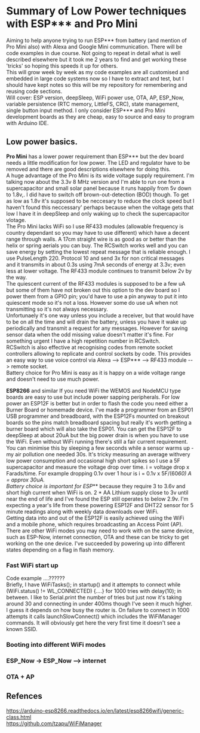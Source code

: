 # Summary of Low Power techniques with ESP*** and Pro Mini
Aiming to help anyone trying to run ESP*** from battery (and mention of Pro Mini also) with Alexa and Google Mini communication. There will be code examples in due course.
Not going to repeat in detail what is well described elsewhere but it took me 2 years to find and get working these 'tricks' so hoping this speeds it up for others.  
This will grow week by week as my code examples are all customised and embedded in large code systems now so I have to extract and test, but I should have kept notes so this will be my repository for remembering and reusing code sections.  
Will cover: ESP version, deepSleep, WiFi power use, OTA, AP, ESP_Now, variable persistence (RTC memory, LittleFS, CRC), state management, single button input method. 
I only consider ESP*** and Pro Mini development boards as they are cheap, easy to source and easy to program with Arduino IDE. 
## Low power basics. 
**Pro Mini** has a lower power requirement than ESP*** but the dev board needs a little modification for low power. The LED and regulator have to be removed and there are good descriptions elsewhere for doing this.   
A huge advantage of the Pro Mini is its wide voltage supply requirement. I'm talking now about the 3.3v 8 MHz version and I'm able to run one from a supercapacitor and small solar panel because it runs happily from 5v down to 1.8v,. I did have to switch off brown-out-detection (BOD) though. To get as low as 1.8v it's supposed to be neccesary to reduce the clock speed but I haven't found this neccessary' perhaps because when the voltage gets that low I have it in deepSleep and only waking up to check the supercapacitor vlotage.  
The Pro Mini lacks WiFi so I use RF433 modules (allowable frequency is country dependant so you may have to use different) which have a decent range through walls. A 17cm straight wire is as good as or better than the helix or spring aerials you can buy. The RCSwitch works well and you can save energy by setting the lowest repeat message that is reliable enough. I use PulseLength 220. Protocol 10 and send 3x for non critical messages and it transmits in about 0.3s using 7mA seconds of energy at 3.3v; even less at lower voltage. The RF433 module continues to transmit below 2v by the way.  
The quiescent current of the RF433 modules is supposed to be a few uA but some of them have not broken out this option to the dev board so I power them from a GPIO pin; you'd have to use a pin anyway to put it into quiescent mode so it's not a loss. However some do use uA when not transmitting so it's not always necessary.  
Unfortunaely it's one way unless you include a receiver, but that would have to be on all the time and will drain the battery, unless you have it wake up periodically and transmit a request for any messages. However for saving sensor data when the odd missing value doesn't matter it's fine. For something urgent I have a high repetition number in RCSwitch.    
RCSwitch is also effective at recognising codes from remote socket controllers allowing to replicate and control sockets by code. This provides an easy way to use voice control via Alexa --> ESP*** --> RF433 module --> remote socket.  
Battery choice for Pro Mini is easy as it is happy on a wide voltage range and doesn't need to use much power. 

**ESP8266** and similar
If you need WiFi the WEMOS and NodeMCU type boards are easy to use but include power sapping peripherals. For low power an ESP12F is better but in order to flash the code you need either a Burner Board or homemade device. I've made a programmer from an ESP01 USB programmer and breadboard, with the ESP12Fs mounted on breakout boards so the pins match breadboard spacing but really it's worth getting a burner board which will also take the ESP01.
You can get the ESP12F to deepSleep at about 20uA but the big power drain is when you have to use the WiFi. Even without WiFi running there's still a fair current requirement. You can minimise this by sleeping a few seconds while a sensor warms up - my air pollution one needed 30s.
It's tricky measuring an average withvery low power consumption and occasional high short spikes so I use a 5F supercapacitor and measure the voltage drop over time. i = voltage drop x Farads/time. For example dropping 0.1v over 1 hour is i = 0.1v x 5F/(60*60) A = approx 30uA.    
Battery choice is important for ESP*** because they require 3 to 3.6v and short high current when WiFi is on. 2 * AA Lithium supply close to 3v until near the end of life and I've found the ESP still operates to below 2.9v. I'm expecting a year's life from these powering ESP12F and DHT22 sensor for 5 minute readings along with weekly data downloads over WiFi.   
Getting data into and out of the ESP12F is easily achieved using the WiFi and a mobile phone, which requires broadcasting an Access Point (AP). There are other WiFi modes you may need to work with on the same device, such as ESP-Now, internet connection, OTA and these can be tricky to get working on the one device. I've succeeded by powering up into different states depending on a flag in flash memory. 

### Fast WiFi start up  
Code example ....??????      
Briefly, I have  WiFiTasks(); in startup() and it attempts to connect while (WiFi.status() != WL_CONNECTED) {....} for 1000 tries with delay(10); in between.
I like to Serial.print the number of tries but just now it's taking around 30 and connecting in under 400ms though I've seen it much higher. I guess it depends on how busy the router is.
On failure to connect in 1000 attempts it calls launchSlowConnect() which includes the WiFiManager commands. It will obviously get here the very first time it doesn't see a known SSID.

### Booting into different WiFi modes   

### ESP_Now -> ESP_Now --> internet

### OTA + AP

### 



## Refences
https://arduino-esp8266.readthedocs.io/en/latest/esp8266wifi/generic-class.html  
https://github.com/tzapu/WiFiManager   



